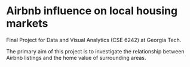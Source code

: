 # Airbnb influence on local housing markets
Final Project for Data and Visual Analytics (CSE 6242) at Georgia Tech.

The primary aim of this project is to investigate the relationship between Airbnb listings and the home value of surrounding areas.
